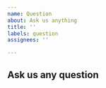 ```yaml
---
name: Question
about: Ask us anything
title: ''
labels: question
assignees: ''

---
```


## Ask us any question

<!--
Having trouble with using RNUILIB? Curious about a feature? Wondering about are future plans? 
Ask us anything!
-->
